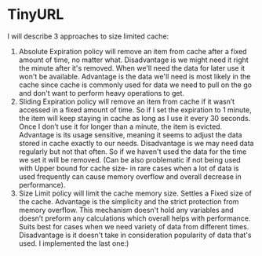 # TinyURL

I will describe 3 approaches to size limited cache:
1. Absolute Expiration policy will remove an item from cache after a fixed amount of time, no matter what. Disadvantage is we might need it right the minute after it's removed. When we'll need the data for later use it won't be available. Advantage is the data we'll need is most likely in the cache since cache is commonly used for data we need to pull on the go and don't want to perform heavy operations to get.
2. Sliding Expiration policy will remove an item from cache if it wasn’t accessed in a fixed amount of time. So if I set the expiration to 1 minute, the item will keep staying in cache as long as I use it every 30 seconds. Once I don’t use it for longer than a minute, the item is evicted. Advantage is its usage sensitive, meaning it seems to adjust the data stored in cache exactly to our needs. Disadvantage is we may need data regularly but not that often. So if we haven't used the data for the time we set it will be removed. (Can be also problematic if not being used with Upper bound for cache size- in rare cases when a lot of data is used frequently can cause memory overflow and overall decrease in performance).
3. Size Limit policy will limit the cache memory size. Settles a Fixed size of the cache. Advantage is the simplicity and the strict protection from memory overflow. This mechanism doesn't hold any variables and doesn’t preform any calculations which overall helps with performance. Suits best for cases when we need  variety of data from different times. Disadvantage is it doesn't take in consideration popularity of data that's used.
I implemented the last one:)
